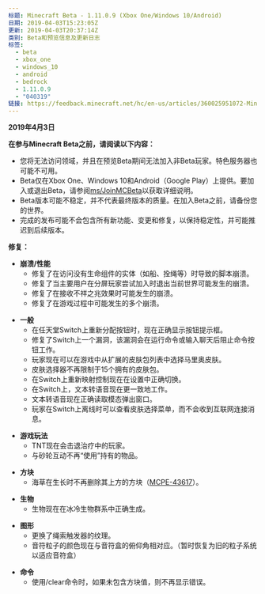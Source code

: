```yaml
---
标题: Minecraft Beta - 1.11.0.9 (Xbox One/Windows 10/Android)
日期: 2019-04-03T15:23:05Z
更新: 2019-04-03T20:37:14Z
类别: Beta和预览信息及更新日志
标签:
  - beta
  - xbox_one
  - windows_10
  - android
  - bedrock
  - 1.11.0.9
  - "040319"
链接: https://feedback.minecraft.net/hc/en-us/articles/360025951072-Minecraft-Beta-1-11-0-9-Xbox-One-Windows-10-Android
---
```


**2019年4月3日**

**在参与Minecraft Beta之前，请阅读以下内容：**

- 您将无法访问领域，并且在预览Beta期间无法加入非Beta玩家。特色服务器也可能不可用。
- Beta仅在Xbox One、Windows 10和Android（Google Play）上提供。要加入或退出Beta，请参阅[ms/JoinMCBeta](http://aka.ms/JoinMCBeta)以获取详细说明。
- Beta版本可能不稳定，并不代表最终版本的质量。在加入Beta之前，请备份您的世界。
- 完成的发布可能不会包含所有新功能、变更和修复，以保持稳定性，并可能推迟到后续版本。

**修复：**

- **崩溃/性能**
  - 修复了在访问没有生命组件的实体（如船、拴绳等）时导致的脚本崩溃。
  - 修复了当主要用户在分屏玩家尝试加入时退出当前世界可能发生的崩溃。
  - 修复了在接收不祥之兆效果时可能发生的崩溃。
  - 修复了在游戏过程中可能发生的多个崩溃。

<!-- -->

- **一般**
  - 在任天堂Switch上重新分配按钮时，现在正确显示按钮提示框。
  - 修复了Switch上一个漏洞，该漏洞会在运行命令或输入聊天后阻止命令按钮工作。
  - 玩家现在可以在游戏中从扩展的皮肤包列表中选择马里奥皮肤。
  - 皮肤选择器不再限制于15个拥有的皮肤包。
  - 在Switch上重新映射控制现在在设置中正确切换。
  - 在Switch上，文本转语音现在更一致地工作。
  - 文本转语音现在正确读取模态弹出窗口。
  - 玩家在Switch上离线时可以查看皮肤选择菜单，而不会收到互联网连接消息。

<!-- -->

- **游戏玩法**
  - TNT现在会击退治疗中的玩家。
  - 与砂轮互动不再“使用”持有的物品。

<!-- -->

- **方块**
  - 海草在生长时不再删除其上方的方块（[MCPE-43617](https://bugs.mojang.com/browse/MCPE-43617)）。

<!-- -->

- **生物**
  - 生物现在在冰冷生物群系中正确生成。

<!-- -->

- **图形**
  - 更换了绳索触发器的纹理。
  - 音符粒子的颜色现在与音符盒的俯仰角相对应。（暂时恢复为旧的粒子系统以适应音符盒）

<!-- -->

- **命令**
  - 使用/clear命令时，如果未包含方块值，则不再显示错误。